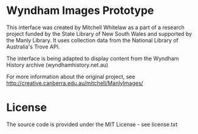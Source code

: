 # Wyndham Images Prototype

This interface was created by Mitchell Whitelaw as a part of a research project funded by the State Library of New South Wales and supported by the Manly Library. It uses collection data from the National Library of Australia's Trove API. 

The interface is being adapted to display content from the Wyndham History archive (wyndhamhistory.net.au)

For more information about the original project, see http://creative.canberra.edu.au/mitchell/ManlyImages/

# License

The source code is provided under the MIT License - see license.txt
